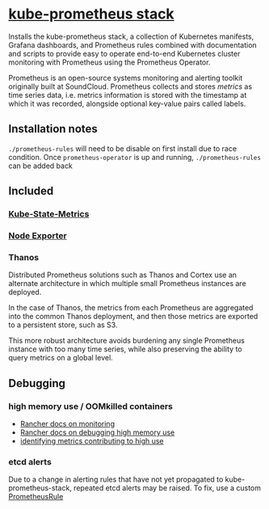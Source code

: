 # [kube-prometheus stack](https://github.com/prometheus-community/helm-charts/tree/main/charts/kube-prometheus-stack#kube-prometheus-stack/)

Installs the kube-prometheus stack, a collection of Kubernetes manifests, Grafana dashboards, and
Prometheus rules combined with documentation and scripts to provide easy to operate end-to-end
Kubernetes cluster monitoring with Prometheus using the Prometheus Operator.

Prometheus is an open-source systems monitoring and alerting toolkit originally built at SoundCloud.
Prometheus collects and stores _metrics_ as time series data, i.e. metrics information
is stored with the timestamp at which it was recorded, alongside optional key-value pairs called labels.

## Installation notes

`./prometheus-rules` will need to be disable on first install due to race condition.
Once `prometheus-operator` is up and running, `./prometheus-rules` can be added back

## Included

### [Kube-State-Metrics](https://github.com/kubernetes/kube-state-metrics)

### [Node Exporter](https://github.com/prometheus/node_exporter)

### Thanos

Distributed Prometheus solutions such as Thanos and Cortex use an alternate architecture in which multiple small
Prometheus instances are deployed.

In the case of Thanos, the metrics from each Prometheus are aggregated into the common Thanos deployment,
and then those metrics are exported to a persistent store, such as S3.

This more robust architecture avoids burdening any single Prometheus instance with too many time series,
while also preserving the ability to query metrics on a global level.

## Debugging

### high memory use / OOMkilled containers

- [Rancher docs on monitoring](https://rancher.com/docs/rancher/v2.6/en/monitoring-alerting/k)
- [Rancher docs on debugging high memory use](https://rancher.com/docs/rancher/v2.6/en/monitoring-alerting/guides/memory-usage/)
- [identifying metrics contributing to high use](https://www.robustperception.io/which-are-my-biggest-metrics)

### etcd alerts

Due to a change in alerting rules that have not yet propagated to kube-prometheus-stack,
repeated etcd alerts may be raised.  To fix, use a custom [PrometheusRule](./prometheus-rules/etcd.yaml)
